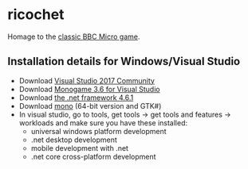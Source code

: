 # ricochet

Homage to the [classic BBC Micro game](http://bbcmicro.co.uk/game.php?id=949).

## Installation details for Windows/Visual Studio

- Download [Visual Studio 2017 Community](https://visualstudio.microsoft.com/downloads/)
- Download [Monogame 3.6 for Visual Studio](http://www.monogame.net/2017/03/01/monogame-3-6/)
- Download [the .net framework 4.6.1](https://www.microsoft.com/net/download/visual-studio-sdks)
- Download [mono](http://www.mono-project.com/download/stable/#download-win) (64-bit version and GTK#)
- In visual studio, go to tools, get tools -> get tools and features -> workloads and make sure you have these installed:
  - universal windows platform development
  - .net desktop development
  - mobile development with .net
  - .net core cross-platform development
